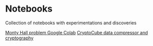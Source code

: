 # Notebooks
Collection of notebooks with experimentations and discoveries

[Monty Hall problem Google Colab](https://github.com/Korck666/Notebooks/blob/main/monty_hall.ipynb)
[CryptoCube data compressor and cryptography](https://github.com/Korck666/Notebooks/blob/main/cryptocube.html)
